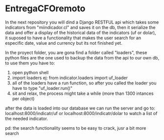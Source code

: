 # EntregaCFOremoto

In the next repository you will dind a Django RESTFUL api which takes some indicators from "miindicador.cl" and saves it on the db, then it serialize the data and offer a display of the historical data of the indicators (uf or dolar), it suposed to have a functionality that makes the user search for an especific date, value and currency but its not finished yet.

In the proyect folder, you are gona find a folder called "loaders", these python files are the one used to backup the data from the api to our own db, to use them you have to:
1) open python shell
2) import loaders ej: from indicator.loaders import uf_loader
3) all of the loaders have a run function, so after you called the loader you have to type "uf_loader.run()"
4) sit and relax, the process might take a while (more than 1300 intances per object)

after the data is loaded into our database we can run the server and go to:
localhost:8000/indicatr/uf or localhost:8000/indicatr/dolar to watch a list of the needed indicator.

pd: the search functionality seems to be easy to crack, jusr a bit more search
